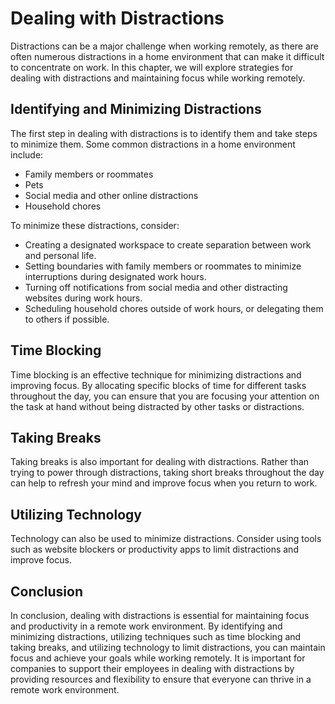 # Dealing with Distractions

Distractions can be a major challenge when working remotely, as there are often numerous distractions in a home environment that can make it difficult to concentrate on work. In this chapter, we will explore strategies for dealing with distractions and maintaining focus while working remotely.

Identifying and Minimizing Distractions
---------------------------------------

The first step in dealing with distractions is to identify them and take steps to minimize them. Some common distractions in a home environment include:

* Family members or roommates
* Pets
* Social media and other online distractions
* Household chores

To minimize these distractions, consider:

* Creating a designated workspace to create separation between work and personal life.
* Setting boundaries with family members or roommates to minimize interruptions during designated work hours.
* Turning off notifications from social media and other distracting websites during work hours.
* Scheduling household chores outside of work hours, or delegating them to others if possible.

Time Blocking
-------------

Time blocking is an effective technique for minimizing distractions and improving focus. By allocating specific blocks of time for different tasks throughout the day, you can ensure that you are focusing your attention on the task at hand without being distracted by other tasks or distractions.

Taking Breaks
-------------

Taking breaks is also important for dealing with distractions. Rather than trying to power through distractions, taking short breaks throughout the day can help to refresh your mind and improve focus when you return to work.

Utilizing Technology
--------------------

Technology can also be used to minimize distractions. Consider using tools such as website blockers or productivity apps to limit distractions and improve focus.

Conclusion
----------

In conclusion, dealing with distractions is essential for maintaining focus and productivity in a remote work environment. By identifying and minimizing distractions, utilizing techniques such as time blocking and taking breaks, and utilizing technology to limit distractions, you can maintain focus and achieve your goals while working remotely. It is important for companies to support their employees in dealing with distractions by providing resources and flexibility to ensure that everyone can thrive in a remote work environment.
